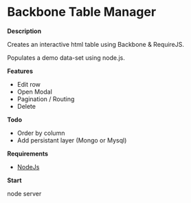 Backbone Table Manager
==================================

**Description**

Creates an interactive html table using Backbone & RequireJS.

Populates a demo data-set using node.js.

**Features**
- Edit row
- Open Modal
- Pagination / Routing
- Delete

**Todo**
- Order by column
- Add persistant layer (Mongo or Mysql)

**Requirements**

* [NodeJs](http://nodejs.org/download/)

**Start**

node server






